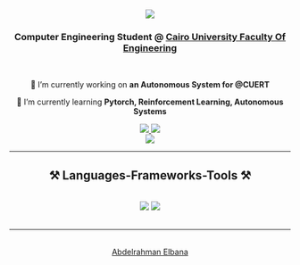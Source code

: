 <h1 align="center">
    <img src="https://readme-typing-svg.herokuapp.com/?font=Righteous&size=35&center=true&vCenter=true&width=500&height=70&duration=4000&lines=Hi+There!+👋;+I'm+Abdelrahman+Elbana!;" />
</h1>

<h3 align="center">Computer Engineering Student @ <a href="https://eng.cu.edu.eg/ar/">Cairo University Faculty Of Engineering</a></h3>

<br/>

<div align="center">
 
 🔭 I’m currently working on **an Autonomous System for @CUERT**
 
 🌱 I’m currently learning **Pytorch, Reinforcement Learning, Autonomous Systems**

 </div>
 
<div align="center"> 
  <a href="mailto:manelbana079@gmail.com">
    <img src="https://skillicons.dev/icons?i=gmail" />
  </a>
  <a href="https://www.linkedin.com/in/abdelrahmanwisam/" target="_blank">
    <img src="https://skillicons.dev/icons?i=linkedin" />
  </a><br/>
  <a href="https://github.com/A-Elbana" target="_blank">
     <img src="https://img.shields.io/badge/Portfolio-FF5722?style=for-the-badge&logo=todoist&logoColor=white" target="_blank" /> <!-- sqlite, safari, google-chrome are other good icon options -->
  </a>
</div>

 <hr/>
 
<h2 align="center">⚒️ Languages-Frameworks-Tools ⚒️</h2>
<br/>
<div align="center">
    <img src="https://skillicons.dev/icons?i=python,cpp,javascript,dart,mysql,tensorflow" />
    <img src="https://skillicons.dev/icons?i=react,html,css,vscode,github,figma,git,flutter,ubuntu,firebase" />
    <br>
</div>

<br/>
<hr/>

<br/>

<div align="center">
<a href='https://github.com/A-Elbana' target='_blank'>Abdelrahman Elbana</a>
</div>

<br/>
